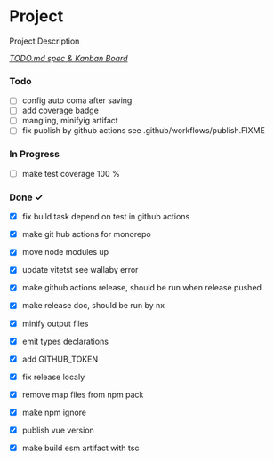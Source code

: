 # Project

Project Description

<em>[TODO.md spec & Kanban Board](https://bit.ly/3fCwKfM)</em>

### Todo

- [ ] config auto coma after saving  
- [ ] add coverage badge  
- [ ] mangling, minifyig artifact  
- [ ] fix publish by github actions see .github/workflows/publish.FIXME  

### In Progress

- [ ] make test coverage 100 %  

### Done ✓

- [x] fix build task depend on test in github actions  
- [x] make git hub actions for monorepo  
- [x] move node modules up  
- [x] update vitetst see wallaby error  
- [x] make github actions release, should be run when release pushed  
- [x] make release doc, should be run by nx  
- [x] minify output files  
- [x] emit types declarations  
- [x] add GITHUB_TOKEN  
- [x] fix release localy  
- [x] remove map files from npm pack  
- [x] make npm ignore  
- [x] publish vue version  
- [x] make build esm artifact with tsc  

